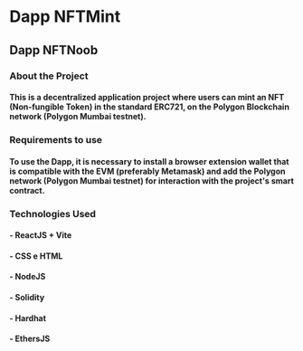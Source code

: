# Dapp NFTMint

## Dapp NFTNoob

### About the Project 

#### This is a decentralized application project where users can mint an NFT (Non-fungible Token) in the standard ERC721, on the Polygon Blockchain network (Polygon Mumbai testnet).

### Requirements to use

#### To use the Dapp, it is necessary to install a browser extension wallet that is compatible with the EVM (preferably Metamask) and add the Polygon network (Polygon Mumbai testnet) for interaction with the project's smart contract.

### Technologies Used
#### - ReactJS + Vite
#### - CSS e HTML
#### - NodeJS
#### - Solidity
#### - Hardhat
#### - EthersJS
